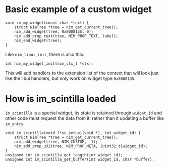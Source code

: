 # Basic example of a custom widget
```
void im_my_widget(const char *text) {
	struct NimTree *tree = nim_get_current_tree();
	nim_add_widget(tree, 0x8008135, 0);
	nim_add_prop_text(tree, NIM_PROP_TEXT, label);
	nim_end_widget(tree);
}
```

Like `nim_libui_init`, there is also this:
```
int nim_my_widget_init(nim_ctx_t *ctx);
```

This will add handlers to the extension list of the context that will look just like the libui handlers, but only work on widget type `0x8008135`.

# How is im_scintilla loaded

`im_scintilla` is a special widget, its state is retained through `widget_id` and other code must request the data from it, rather than it
updating a buffer like `im_entry`.

```
void im_scintilla(void (*sc_setup)(void *), int widget_id) {
	struct NimTree *tree = nim_get_current_tree();
	nim_add_widget(tree, NIM_CUSTOM, -1);
	nim_add_prop_u32(tree, NIM_PROP_META, (uint32_t)widget_id);
}
unsigned int im_scintilla_get_length(int widget_id);
unsigned int im_scintilla_get_buffer(int widget_id, char *buffer);
```

